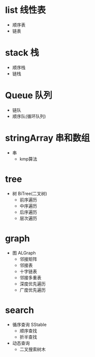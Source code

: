 # list 线性表
- 顺序表
- 链表

# stack 栈
- 顺序栈
- 链栈

# Queue 队列
- 链队
- 顺序队(循环队列)

# stringArray 串和数组
- 串
  - kmp算法

# tree
- 树 BiTree(二叉树)
  - 前序遍历
  - 中序遍历
  - 后序遍历
  - 层次遍历

# graph
- 图 ALGraph
  - 邻接矩阵
  - 邻接表
  - 十字链表
  - 邻接多重表
  - 深度优先遍历
  - 广度优先遍历

# search
- 循序查询 SStable
  - 顺序查找
  - 折半查找
- 动态查询
  - 二叉搜索树木

